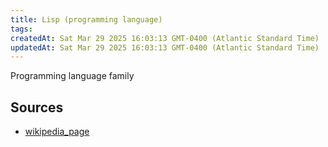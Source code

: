 ```yaml
---
title: Lisp (programming language)
tags: 
createdAt: Sat Mar 29 2025 16:03:13 GMT-0400 (Atlantic Standard Time)
updatedAt: Sat Mar 29 2025 16:03:13 GMT-0400 (Atlantic Standard Time)
---
```



Programming language family



## Sources
- [wikipedia_page](https://en.wikipedia.org/wiki/Lisp_(programming_language))
